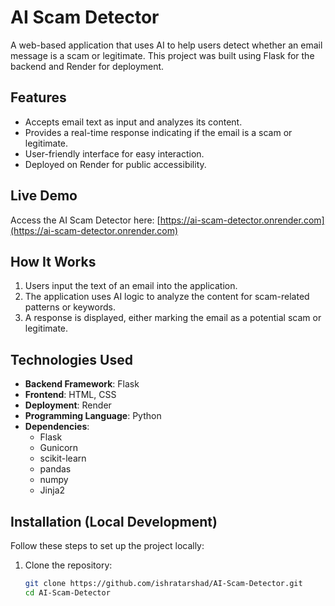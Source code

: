 # AI Scam Detector

A web-based application that uses AI to help users detect whether an email message is a scam or legitimate. This project was built using Flask for the backend and Render for deployment.

## Features

- Accepts email text as input and analyzes its content.
- Provides a real-time response indicating if the email is a scam or legitimate.
- User-friendly interface for easy interaction.
- Deployed on Render for public accessibility.

## Live Demo

Access the AI Scam Detector here: [https://ai-scam-detector.onrender.com](https://ai-scam-detector.onrender.com)

## How It Works

1. Users input the text of an email into the application.
2. The application uses AI logic to analyze the content for scam-related patterns or keywords.
3. A response is displayed, either marking the email as a potential scam or legitimate.

## Technologies Used

- **Backend Framework**: Flask
- **Frontend**: HTML, CSS
- **Deployment**: Render
- **Programming Language**: Python
- **Dependencies**:
  - Flask
  - Gunicorn
  - scikit-learn
  - pandas
  - numpy
  - Jinja2

## Installation (Local Development)

Follow these steps to set up the project locally:

1. Clone the repository:
   ```bash
   git clone https://github.com/ishratarshad/AI-Scam-Detector.git
   cd AI-Scam-Detector
